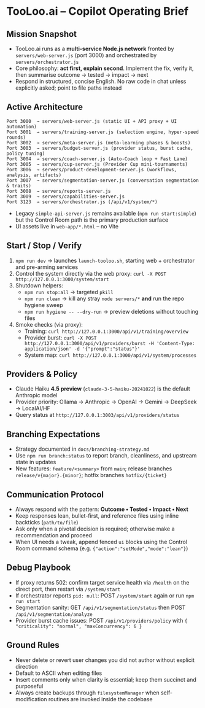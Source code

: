 # TooLoo.ai – Copilot Operating Brief

## Mission Snapshot
- TooLoo.ai runs as a **multi-service Node.js network** fronted by `servers/web-server.js` (port 3000) and orchestrated by `servers/orchestrator.js`
- Core philosophy: **act first, explain second**. Implement the fix, verify it, then summarise outcome → tested → impact → next
- Respond in structured, concise English. No raw code in chat unless explicitly asked; point to file paths instead

## Active Architecture
```
Port 3000  → servers/web-server.js (static UI + API proxy + UI automation)
Port 3001  → servers/training-server.js (selection engine, hyper-speed rounds)
Port 3002  → servers/meta-server.js (meta-learning phases & boosts)
Port 3003  → servers/budget-server.js (provider status, burst cache, policy tuning)
Port 3004  → servers/coach-server.js (Auto-Coach loop + Fast Lane)
Port 3005  → servers/cup-server.js (Provider Cup mini-tournaments)
Port 3006  → servers/product-development-server.js (workflows, analysis, artifacts)
Port 3007  → servers/segmentation-server.js (conversation segmentation & traits)
Port 3008  → servers/reports-server.js
Port 3009  → servers/capabilities-server.js
Port 3123  → servers/orchestrator.js (/api/v1/system/*)
```
- Legacy `simple-api-server.js` remains available (`npm run start:simple`) but the Control Room path is the primary production surface
- UI assets live in `web-app/*.html` – no Vite

## Start / Stop / Verify
1. `npm run dev` → launches `launch-tooloo.sh`, starting web + orchestrator and pre-arming services
2. Control the system directly via the web proxy: `curl -X POST http://127.0.0.1:3000/system/start`
3. Shutdown helpers:
   - `npm run stop:all` → targeted `pkill`
   - `npm run clean` → kill any stray `node servers/*` **and** run the repo hygiene sweep
   - `npm run hygiene -- --dry-run` → preview deletions without touching files
4. Smoke checks (via proxy):
   - Training: `curl http://127.0.0.1:3000/api/v1/training/overview`
   - Provider burst: `curl -X POST http://127.0.0.1:3000/api/v1/providers/burst -H 'Content-Type: application/json' -d '{"prompt":"status"}'`
   - System map: `curl http://127.0.0.1:3000/api/v1/system/processes`

## Providers & Policy
- Claude Haiku **4.5 preview** (`claude-3-5-haiku-20241022`) is the default Anthropic model
- Provider priority: Ollama → Anthropic → OpenAI → Gemini → DeepSeek → LocalAI/HF
- Query status at `http://127.0.0.1:3003/api/v1/providers/status`

## Branching Expectations
- Strategy documented in `docs/branching-strategy.md`
- Use `npm run branch:status` to report branch, cleanliness, and upstream state in updates
- New features: `feature/<summary>` from `main`; release branches `release/v{major}.{minor}`; hotfix branches `hotfix/{ticket}`

## Communication Protocol
- Always respond with the pattern: **Outcome • Tested • Impact • Next**
- Keep responses lean, bullet-first, and reference files using inline backticks (`path/to/file`)
- Ask only when a pivotal decision is required; otherwise make a recommendation and proceed
- When UI needs a tweak, append fenced `ui` blocks using the Control Room command schema (e.g. `{"action":"setMode","mode":"lean"}`)

## Debug Playbook
- If proxy returns 502: confirm target service health via `/health` on the direct port, then restart via `/system/start`
- If orchestrator reports `pid: null`: POST `/system/start` again or run `npm run start`
- Segmentation sanity: GET `/api/v1/segmentation/status` then POST `/api/v1/segmentation/analyze`
- Provider burst cache issues: POST `/api/v1/providers/policy` with `{ "criticality": "normal", "maxConcurrency": 6 }`

## Ground Rules
- Never delete or revert user changes you did not author without explicit direction
- Default to ASCII when editing files
- Insert comments only when clarity is essential; keep them succinct and purposeful
- Always create backups through `filesystemManager` when self-modification routines are invoked inside the codebase
